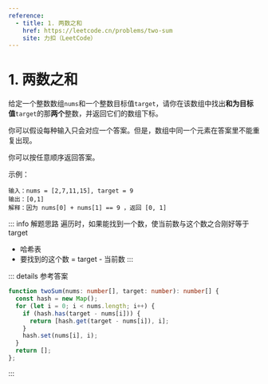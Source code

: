 ```yaml
---
reference:
  - title: 1. 两数之和
    href: https://leetcode.cn/problems/two-sum
    site: 力扣（LeetCode）
---
```


# 1. 两数之和

给定一个整数数组`nums`和一个整数目标值`target`，请你在该数组中找出**和为目标值**`target`的那**两个**整数，并返回它们的数组下标。

你可以假设每种输入只会对应一个答案。但是，数组中同一个元素在答案里不能重复出现。

你可以按任意顺序返回答案。

示例：

```
输入：nums = [2,7,11,15], target = 9
输出：[0,1]
解释：因为 nums[0] + nums[1] == 9 ，返回 [0, 1]
```

::: info 解题思路
遍历时，如果能找到一个数，使当前数与这个数之合刚好等于 target
- 哈希表
- 要找到的这个数 = target - 当前数
:::

::: details 参考答案
```ts
function twoSum(nums: number[], target: number): number[] {
  const hash = new Map();
  for (let i = 0; i < nums.length; i++) {
    if (hash.has(target - nums[i])) {
      return [hash.get(target - nums[i]), i];
    }
    hash.set(nums[i], i);
  }
  return [];
};
```
:::